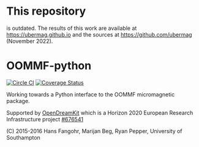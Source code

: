 # This repository

is outdated. The results of this work are available at https://ubermag.github.io and the sources at https://github.com/ubermag (November 2022).





# OOMMF-python

[![Circle CI](https://circleci.com/gh/fangohr/oommf-python.svg?style=svg)](https://circleci.com/gh/fangohr/oommf-python) [![Coverage Status](https://coveralls.io/repos/github/fangohr/oommf-python/badge.svg?branch=master)](https://coveralls.io/github/fangohr/oommf-python?branch=master)

Working towards a Python interface to the OOMMF micromagnetic package.

Supported by [OpenDreamKit](http://opendreamkit.org) which is a Horizon 2020 European Research Infrastructure project [#676541](http://cordis.europa.eu/project/rcn/198334_en.html)

(C) 2015-2016 Hans Fangohr, Marijan Beg, Ryan Pepper, University of Southampton
